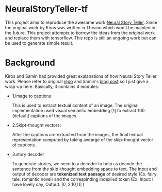 # NeuralStoryTeller-tf

This project aims to reproduce the awesome work [Neural Story Teller](https://github.com/ryankiros/neural-storyteller). Since the original work by Kiros was written in Theano which won't be mainted in the future. This project attempts to borrow the ideas from the original work and replace them with tensorflow. This repo is still an ongoing work but can be used to generate simple result.

# Background

Kiros and Samin had provided great explanations of how Neural Story Teller work. Please refer to original [repo](https://github.com/ryankiros/neural-storyteller) and Samin's [blog post](https://medium.com/@samim/generating-stories-about-images-d163ba41e4ed) so I just give a wrap-up here. Basically, it contains 4 modules:

* 1.Image to captions

    This is used to extract textual content of an image. The original implementation used visual semantic embedding [1] to extract 100 (default) captions of the images.
    
* 2.Skipt-thought vectors:

    After the captions are extracted from the images, the final textual representation computed by taking avearge of the skip-thought vector of captions.
    
* 3.story decoder

    To generate stories, we need to a decoder to help us decode the sentence from the skip-thought embedding space to text. The input and output of decoder are **tokenized text passage** of desired style (Ex. fairy tale, romantic novel) and the correspinding indexlied token (Ex: Input: I have lovely cay, Output: [0, 2,10,11] )




